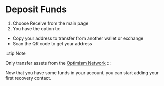 # Deposit Funds


1. Choose Receive from the main page
2. You have the option to:
- Copy your address to transfer from another wallet or exchange
- Scan the QR code to get your address

:::tip Note

Only transfer assets from the [Optimism Network](https://optimism.io)
:::

Now that you have some funds in your account, you can start adding your first recovery contact.
